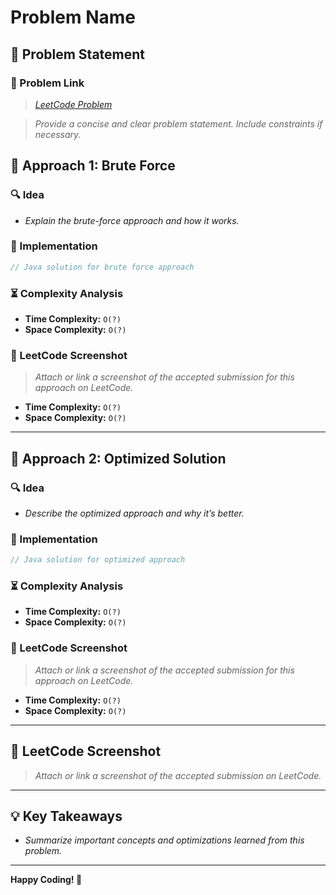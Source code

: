 # Problem Name

## 📝 Problem Statement

### 🔗 Problem Link
> *[LeetCode Problem](<Insert_Link_Here>)*

> *Provide a concise and clear problem statement. Include constraints if necessary.*

## 🔹 Approach 1: Brute Force

### 🔍 Idea

- *Explain the brute-force approach and how it works.*

### 🚀 Implementation

```java
// Java solution for brute force approach
```

### ⏳ Complexity Analysis

- **Time Complexity:** `O(?)`
- **Space Complexity:** `O(?)`

### 📸 LeetCode Screenshot
> *Attach or link a screenshot of the accepted submission for this approach on LeetCode.*

- **Time Complexity:** `O(?)`
- **Space Complexity:** `O(?)`

---

## 🔹 Approach 2: Optimized Solution

### 🔍 Idea

- *Describe the optimized approach and why it’s better.*

### 🚀 Implementation

```java
// Java solution for optimized approach
```

### ⏳ Complexity Analysis

- **Time Complexity:** `O(?)`
- **Space Complexity:** `O(?)`

### 📸 LeetCode Screenshot
> *Attach or link a screenshot of the accepted submission for this approach on LeetCode.*

- **Time Complexity:** `O(?)`
- **Space Complexity:** `O(?)`

---

## 📸 LeetCode Screenshot

> *Attach or link a screenshot of the accepted submission on LeetCode.*

---

## 💡 Key Takeaways

- *Summarize important concepts and optimizations learned from this problem.*

---

**Happy Coding! 🚀**
